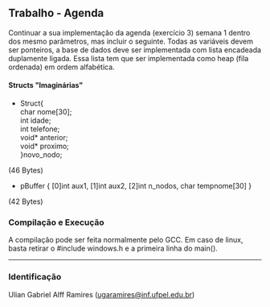 ## Trabalho - Agenda 
Continuar a sua implementação da agenda (exercício 3) semana 1 dentro dos mesmo parâmetros, mas incluir o seguinte.
Todas as variáveis devem ser ponteiros, a base de dados deve ser implementada com lista encadeada duplamente ligada. Essa lista tem que ser implementada como heap (fila ordenada) em ordem alfabética.

#### Structs "Imaginárias"
 * Struct{       
  char nome[30];  
  int idade;  
  int telefone;  
  void* anterior;  
  void* proximo;  
  }novo_nodo;  
          
  (46 Bytes)
 
 * pBuffer { [0]int aux1, [1]int aux2, [2]int n_nodos, char tempnome[30] }  

 (42 Bytes)

 ### Compilação e Execução
 A compilação pode ser feita normalmente pelo GCC. Em caso de linux, basta retirar o #include windows.h e a primeira linha do main(). 
 ________________________________________________________
 ### Identificação
 Ulian Gabriel Alff Ramires (ugaramires@inf.ufpel.edu.br)

